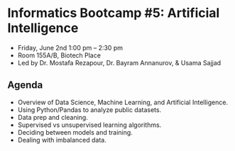 # Informatics Bootcamp #5: Artificial Intelligence

- Friday, June 2nd 1:00 pm – 2:30 pm
- Room 155A/B, Biotech Place
- Led by Dr. Mostafa Rezapour, Dr. Bayram Annanurov, & Usama Sajjad


## Agenda

- Overview of Data Science, Machine Learning, and Artificial Intelligence. 
- Using Python/Pandas to analyze public datasets. 
- Data prep and cleaning. 
- Supervised vs unsupervised learning algorithms. 
- Deciding between models and training. 
- Dealing with imbalanced data.
